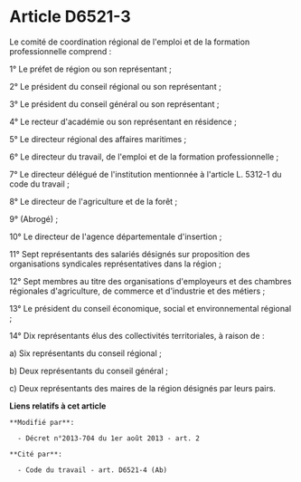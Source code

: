 # Article D6521-3

Le comité de coordination régional de l'emploi et de la formation professionnelle comprend : 

1° Le préfet de région ou son représentant ; 

2° Le président du conseil régional ou son représentant ; 

3° Le président du conseil général ou son représentant ; 

4° Le recteur d'académie ou son représentant en résidence ; 

5° Le directeur régional des affaires maritimes ; 

6° Le directeur du travail, de l'emploi et de la formation professionnelle ; 

7° Le directeur délégué de l'institution mentionnée à l'article L. 5312-1 du code du travail ; 

8° Le directeur de l'agriculture et de la forêt ; 

9° (Abrogé) ; 

10° Le directeur de l'agence départementale d'insertion ; 

11° Sept représentants des salariés désignés sur proposition des organisations syndicales représentatives dans la région ; 

12° Sept membres au titre des organisations d'employeurs et des chambres régionales d'agriculture, de commerce et d'industrie
et des métiers ; 

13° Le président du conseil économique, social et environnemental régional ; 

14° Dix représentants élus des collectivités territoriales, à raison de : 

a) Six représentants du conseil régional ; 

b) Deux représentants du conseil général ; 

c) Deux représentants des maires de la région désignés par leurs pairs.

**Liens relatifs à cet article**

	**Modifié par**:

	  - Décret n°2013-704 du 1er août 2013 - art. 2

	**Cité par**:

	  - Code du travail - art. D6521-4 (Ab)
